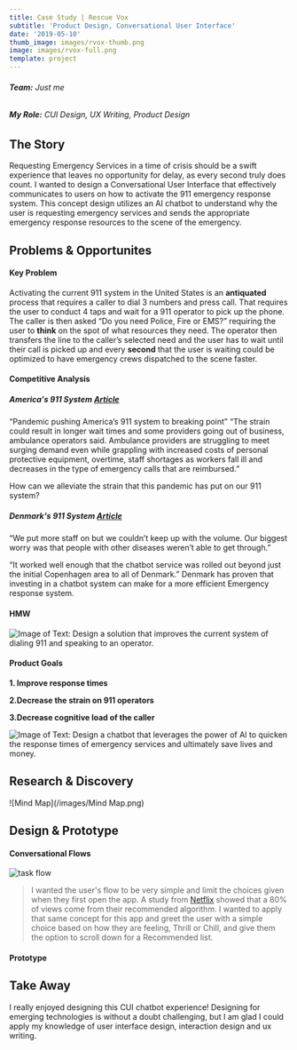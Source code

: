 ```yaml
---
title: Case Study | Rescue Vox
subtitle: 'Product Design, Conversational User Interface'
date: '2019-05-10'
thumb_image: images/rvox-thumb.png
image: images/rvox-full.png
template: project
---
```

###### **Team:** Just me
###### **My Role:** CUI Design, UX Writing, Product Design

## The Story
Requesting Emergency Services in a time of crisis should be a swift experience that leaves no opportunity for delay, as every second truly does count. I wanted to design a Conversational User Interface that effectively communicates to users on how to activate the 911 emergency response system. This concept design utilizes an AI chatbot to understand why the user is requesting emergency services and sends the appropriate emergency response resources to the scene of the emergency.

## Problems & Opportunites
#### Key Problem

Activating the current 911 system in the United States is an **antiquated** process that requires a caller to dial 3 numbers and press call. That requires the user to conduct 4 taps and wait for a 911 operator to pick up the phone. The caller is then asked “Do you need Police, Fire or EMS?” requiring the user to **think** on the spot of what resources they need. The operator then transfers the line to the caller’s selected need and the user has to wait until their call is picked up and every **second** that the user is waiting could be optimized to have emergency crews dispatched to the scene faster.

#### Competitive Analysis
##### America's 911 System [Article](https://www.seattletimes.com/nation-world/nation/pandemic-pushing-americas-911-system-to-breaking-point-ambulance-operators-say/)
“Pandemic pushing America’s 911 system to breaking point”
“The strain could result in longer wait times and some providers going out of business, ambulance operators said. Ambulance providers are struggling to meet surging demand even while grappling with increased costs of personal protective equipment, overtime, staff shortages as workers fall ill and decreases in the type of emergency calls that are reimbursed.” 

How can we alleviate the strain that this pandemic has put on our 911 system?


##### Denmark's 911 System [Article](https://sifted.eu/articles/coronafiles-chatbots-helplines/)
“We put more staff on but we couldn’t keep up with the volume. Our biggest worry was that people with other diseases weren’t able to get through.”

“It worked well enough that the chatbot service was rolled out beyond just the initial Copenhagen area to all of Denmark.”
Denmark has proven that investing in a chatbot system can make for a more efficient Emergency response system.




#### HMW
![Image of Text: Design a solution that improves the current system of dialing 911 and speaking to an operator.](/images/HMW.png)

#### Product Goals
**1. Improve response times**

**2.Decrease the strain on 911 operators**

**3.Decrease cognitive load of the caller**

![Image of Text: Design a chatbot that leverages the power of AI to quicken the response times of emergency services and ultimately save lives and money.](/images/ProjectObjective.png)

## Research & Discovery
![Mind Map](/images/Mind Map.png)



## Design & Prototype


#### Conversational Flows
![task flow](/images/cool-sunflower.png)

>I wanted the user's flow to be very simple and limit the choices given when they first open the app. A study from [Netflix](https://dl.acm.org/doi/pdf/10.1145/2843948) showed that a 80% of views come from their recommended algorithm. I wanted to apply that same concept for this app and greet the user with a simple choice based on how they are feeling, Thrill or Chill, and give them the option to scroll down for a Recommended list. 


#### Prototype


## Take Away
I really enjoyed designing this CUI chatbot experience! Designing for emerging technologies is without a doubt challenging, but I am glad I could apply my knowledge of user interface design, interaction design and ux writing.